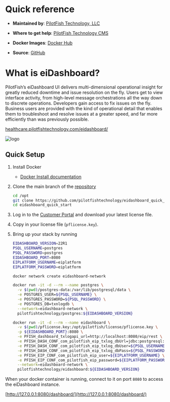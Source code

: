 # Quick reference

-	**Maintained by**: [PilotFish Technology, LLC](https://www.pilotfishtechnology.com)

-	**Where to get help**: [PilotFish Technology CMS](https://cms.pilotfishtechnology.com)

-   **Docker Images**: [Docker Hub](https://hub.docker.com/u/pilotfishtechnology)

-   **Source**: [GitHub](https://github.com/pilotfishtechnology)

# What is eiDashboard?
PilotFish’s eiDashboard UI delivers multi-dimensional operational insight for greatly reduced downtime and issue resolution on the fly. Users get to view interface activity, from high-level message orchestrations all the way down to discrete operations. Developers gain access to fix issues on the fly. Business users are provided with the kind of operational detail that enables them to troubleshoot and resolve issues at a greater speed, and far more efficiently than was previously possible.

[healthcare.pilotfishtechnology.com/eidashboard/](https://healthcare.pilotfishtechnology.com/eidashboard/)

![logo](https://www.pilotfishtechnology.com/wp-content/uploads/2015/03/pilotfish-logo.png)

## Quick Setup

1. Install Docker

	- [Docker Install documentation](https://docs.docker.com/install/)

2. Clone the main branch of the [repository](https://github.com/pilotfishtechnology/eidashboard_quick_start)

	```bash
	cd /opt
	git clone https://github.com/pilotfishtechnology/eidashboard_quick_start
	cd eidashboard_quick_start
	```

3. Log in to the [Customer Portal](https://customerportal.pilotfishtechnology.com/portal/login.html) and download your latest license file.

4. Copy in your license file (`pflicense.key`).

5. Bring up your stack by running

	```bash
	EIDASHBOARD_VERSION=22R1
	PSQL_USERNAME=postgres
	PSQL_PASSWORD=postgres
	EIDASHBOARD_PORT=8080
	EIPLATFORM_USERNAME=eiplatform
    EIPLATFORM_PASSWORD=eiplatform
    
	docker network create eidashboard-network

	docker run -it -d --rm --name postgres \
	  -v $(pwd)/postgres-data:/var/lib/postgresql/data \
	  -e POSTGRES_USER=${PSQL_USERNAME} \
	  -e POSTGRES_PASSWORD=${PSQL_PASSWORD} \
	  -e POSTGRES_DB=txnlogdb \
	  --network=eidashboard-network \
	  pilotfishtechnology/postgres:${EIDASHBOARD_VERSION} 

	docker run -it -d --rm --name eidashboard \
	  -v $(pwd)/pflicense.key:/opt/pilotfish/license/pflicense.key \
	  -p ${EIDASHBOARD_PORT}:8080 \
	  -e PFISH_dashboard_txlogapi_url=http://localhost:8080/eip/rest \
	  -e PFISH_DASH_CONF_com_pilotfish_eip_txlog_dbUrl=jdbc:postgresql://postgres:5432/txnlogdb \
	  -e PFISH_DASH_CONF_com_pilotfish_eip_txlog_dbUser=${PSQL_USERNAME} \
	  -e PFISH_DASH_CONF_com_pilotfish_eip_txlog_dbPass=${PSQL_PASSWORD} \
	  -e PFISH_EIP_CONF_com_pilotfish_eip_user=${EIPLATFORM_USERNAME} \
	  -e PFISH_EIP_CONF_com_pilotfish_eip_password=${EIPLATFORM_PASSWORD} \
	  --network=eidashboard-network \
	  pilotfishtechnology/eidashboard:${EIDASHBOARD_VERSION} 
	```

When your docker container is running, connect to it on port `8080` to access the eiDashboard instance.

[http://127.0.0.1:8080/dashboard/](http://127.0.0.1:8080/dashboard/)

